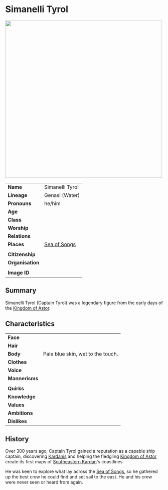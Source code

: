 # Simanelli Tyrol

<img src="https://raw.githubusercontent.com/jesskelsall/astarus-images/main/characters/portraits/imageid.png" height="500" />

|||
| --- | --- |
| **Name** | Simanelli Tyrol | character.3
| **Lineage** | Genasi (Water) |
| **Pronouns** | he/him |
| **Age** | |
| **Class** | |
| **Worship** | |
| **Relations** | |
| **Places** | [Sea of Songs](../places/topography/seas-bays/sea-of-songs.md) |
|||
| **Citizenship** | |
| **Organisation** | |
|||
| **Image ID** | |

## Summary

Simanelli Tyrol (Captain Tyrol) was a legendary figure from the early days of the [Kingdom of Astor](../civilisations/kingdom-of-astor/kingdom-of-astor.md).

## Characteristics

| | |
| --- | --- |
| **Face** | | characteristics.2
| **Hair** | |
| **Body** | Pale blue skin, wet to the touch. |
| **Clothes** | |
| **Voice** | |
| **Mannerisms** | |
| | |
| **Quirks** | |
| **Knowledge** | |
| **Values** | |
| **Ambitions** | |
| **Dislikes** | |

## History

Over 300 years ago, Captain Tyrol gained a reputation as a capable ship captain, discovering [Kardanis](../places/topography/continents-islands/kardanis.md) and helping the fledgling [Kingdom of Astor](../civilisations/kingdom-of-astor/kingdom-of-astor.md) create its first maps of [Southeastern Kardan](../places/regions/southeastern-kardan.md)'s coastlines.

He was keen to explore what lay across the [Sea of Songs](../places/topography/seas-bays/sea-of-songs.md), so he gathered up the best crew he could find and set sail to the east. He and his crew were never seen or heard from again.
